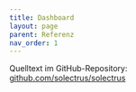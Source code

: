 ```yaml
---
title: Dashboard
layout: page
parent: Referenz
nav_order: 1
---
```


Quelltext im GitHub-Repository: \
[github.com/solectrus/solectrus](https://github.com/solectrus/solectrus)
